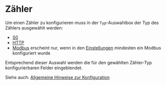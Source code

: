 # Zähler

Um einen Zähler zu konfigurieren muss in der ```Typ```-Auswahlbox der Typ des Zählers ausgewählt werden:

* [S0](SOMeter_DE.md)
* [HTTP](HttpMeter_DE.md)
* [Modbus](ModbusMeter_DE.md) erscheint nur, wenn in den [Einstellungen](Settings_DE.md#modbus) mindesten ein Modbus konfiguriert wurde

Entsprechend dieser Auswahl werden die für den gewählten Zähler-Typ konfigurierbaren Felder eingeblendet.

Siehe auch: [Allgemeine Hinweise zur Konfiguration](Configuration_DE.md)